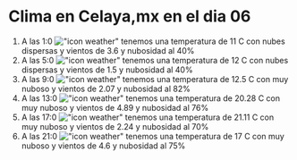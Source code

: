 # Clima en Celaya,mx en el dia 06

1. A las 1:0 !["icon weather"](http://openweathermap.org/img/w/03n.png) tenemos una temperatura de 11 C con nubes dispersas y  vientos de 3.6 y nubosidad al 40%
1. A las 5:0 !["icon weather"](http://openweathermap.org/img/w/03n.png) tenemos una temperatura de 12 C con nubes dispersas y  vientos de 1.5 y nubosidad al 40%
1. A las 9:0 !["icon weather"](http://openweathermap.org/img/w/04d.png) tenemos una temperatura de 12.5 C con muy nuboso y  vientos de 2.07 y nubosidad al 82%
1. A las 13:0 !["icon weather"](http://openweathermap.org/img/w/04d.png) tenemos una temperatura de 20.28 C con muy nuboso y  vientos de 4.89 y nubosidad al 76%
1. A las 17:0 !["icon weather"](http://openweathermap.org/img/w/04d.png) tenemos una temperatura de 21.11 C con muy nuboso y  vientos de 2.24 y nubosidad al 70%
1. A las 21:0 !["icon weather"](http://openweathermap.org/img/w/04n.png) tenemos una temperatura de 17 C con muy nuboso y  vientos de 4.6 y nubosidad al 75%
